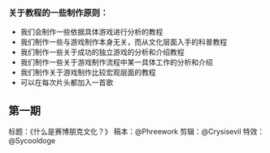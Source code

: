 ### 关于教程的一些制作原则：
* 我们会制作一些依据具体游戏进行分析的教程
* 我们制作一些与游戏制作本身无关，而从文化层面入手的科普教程
* 我们制作一些关于成功的独立游戏的分析和介绍教程
* 我们制作一些关于游戏制作流程中某一具体工作的分析和介绍
* 我们制作关于游戏制作比较宏观层面的教程
* 可以在每次片头都加入一首歌

第一期
----------------------
标题：《什么是赛博朋克文化？》
稿本：@Phreework
剪辑：@Crysisevil
特效：@Sycooldoge
